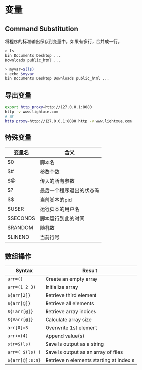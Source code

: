 # 变量

## Command Substitution

将程序的标准输出保存到变量中。如果有多行，合并成一行。

```bash
> ls
bin Documents Desktop ...
Downloads public_html ...

> myvar=$(ls)
> echo $myvar
bin Documents Desktop Downloads public_html ...
```

## 导出变量

```bash
export http_proxy=http://127.0.0.1:8080
http -v www.lightxue.com
# 或
http_proxy=http://127.0.0.1:8080 http -v www.lightxue.com
```

## 特殊变量

变量名 | 含义
--- | ---
$0 | 脚本名
$# | 参数个数
$@ | 传入的所有参数
$? | 最后一个程序退出的状态码
$$ | 当前脚本的pid
$USER | 运行脚本的用户名
$SECONDS | 脚本运行到此的时间
$RANDOM | 随机数
$LINENO | 当前行号

## 数组操作

Syntax        | Result
---           | ---
`arr=()`        | Create an empty array
`arr=(1 2 3)`   | Initialize array
`${arr[2]}`     | Retrieve third element
`${arr[@]}`     | Retrieve all elements
`${!arr[@]}`    | Retrieve array indices
`${#arr[@]}`    | Calculate array size
`arr[0]=3`      | Overwrite 1st element
`arr+=(4)`      | Append value(s)
`str=$(ls)`     | Save ls output as a string
`arr=( $(ls) )` | Save ls output as an array of files
`${arr[@]:s:n}` | Retrieve n elements starting at index s
